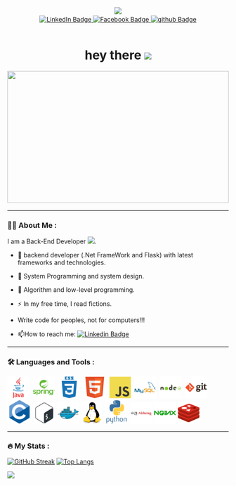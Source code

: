 <div id="header" align="center">
  <img src="https://media.giphy.com/media/M9gbBd9nbDrOTu1Mqx/giphy.gif" width="100"/>
</div>

<div id="badges" align="center">
  <a href="https://www.linkedin.com/in/bahailu-abera-05a154225/">
    <img src="https://img.shields.io/badge/LinkedIn-blueviolet?style=for-the-badge&logo=linkedin&logoColor=white" alt="LinkedIn Badge"/>
  </a>
  <a href="https://www.facebook.com/aberabahailu/">
    <img src="https://img.shields.io/badge/FaceBook-blue?style=for-the-badge&logo=facebook&logoColor=white" alt="Facebook Badge"/>
  </a>
  <a href="https://github.com/bahailu-abera/">
    <img src="https://img.shields.io/badge/Github-black?style=for-the-badge&logo=github&logoColor=white" alt="github Badge"/>
  </a>
  <div>
  <img src="https://komarev.com/ghpvc/?username=bahailu-abera&style=flat-square&color=blue" alt=""/>
  </div>
</div>

<h1 align="center">
  hey there
  <img src="https://media.giphy.com/media/hvRJCLFzcasrR4ia7z/giphy.gif" width="30px"/>
</h1>

<div id="header" align="center">
  <img src="https://media.giphy.com/media/4H3Ii5eLChYul9p7NL/giphy-downsized-large.gif" width="100%" height="300"/>
</div>

---

### :man_technologist: About Me :
I am a Back-End Developer <img src="https://media.giphy.com/media/RbDKaczqWovIugyJmW/giphy.gif" width="100">.
- :telescope: backend developer (.Net FrameWork and Flask) with latest frameworks and technologies.

- :seedling: System Programming and system design.
- :seedling: Algorithm and low-level programming.

- :zap: In my free time, I read fictions.

-  Write code for peoples, not for computers!!!

- :mailbox:How to reach me: [![Linkedin Badge](https://img.shields.io/badge/kakbar-blue?style=flat&logo=Linkedin&logoColor=white)](https://www.linkedin.com/in/bahailu-abera-05a154225/)

---

### :hammer_and_wrench: Languages and Tools :

<div>
  <img src="https://github.com/devicons/devicon/blob/master/icons/java/java-original-wordmark.svg" title="Java" alt="Java" width="50" height="50"/>&nbsp;
  <img src="https://github.com/devicons/devicon/blob/master/icons/spring/spring-original-wordmark.svg" title="Spring" alt="Spring" width="50" height="50"/>&nbsp;
  <img src="https://github.com/devicons/devicon/blob/master/icons/css3/css3-plain-wordmark.svg"  title="CSS3" alt="CSS" width="50" height="50"/>&nbsp;
  <img src="https://github.com/devicons/devicon/blob/master/icons/html5/html5-original.svg" title="HTML5" alt="HTML" width="50" height="50"/>&nbsp;
  <img src="https://github.com/devicons/devicon/blob/master/icons/javascript/javascript-original.svg" title="JavaScript" alt="JavaScript" width="50" height="50"/>&nbsp;
  <img src="https://github.com/devicons/devicon/blob/master/icons/mysql/mysql-original-wordmark.svg" title="MySQL"  alt="MySQL" width="50" height="50"/>&nbsp;
  <img src="https://github.com/devicons/devicon/blob/master/icons/nodejs/nodejs-original-wordmark.svg" title="NodeJS" alt="NodeJS" width="50" height="50"/>&nbsp;
  <img src="https://github.com/devicons/devicon/blob/master/icons/git/git-original-wordmark.svg" title="Git" **alt="Git" width="50" height="50"/>
  <img src="https://github.com/devicons/devicon/blob/master/icons/c/c-original.svg" title="C" **alt="C" width="55" height="55"/>
  <img src="https://github.com/devicons/devicon/blob/master/icons/bash/bash-original.svg" title="Bash" **alt="Bash" width="50" height="50"/>
  <img src="https://github.com/devicons/devicon/blob/master/icons/docker/docker-original.svg" title="Docker" **alt="Docker" width="50" height="50"/>
  <img src="https://github.com/devicons/devicon/blob/master/icons/linux/linux-original.svg" title="Linux" **alt="Linux" width="50" height="50"/>
  <img src="https://github.com/devicons/devicon/blob/master/icons/python/python-original-wordmark.svg" title="Python" **alt="Python" width="55" height="55"/>
  <img src="https://github.com/devicons/devicon/blob/master/icons/sqlalchemy/sqlalchemy-original-wordmark.svg" title="SqlAlchemy" **alt="SqlAlchemy" width="50" height="50"/>
  <img src="https://github.com/devicons/devicon/blob/master/icons/nginx/nginx-original.svg" title="Nginx" **alt="Nginx" width="50" height="50"/>
  <img src="https://github.com/devicons/devicon/blob/master/icons/redis/redis-original.svg" title="redis" **alt="redis" width="50" height="50"/>
  
</div>

---

### :fire: My Stats :
[![GitHub Streak](http://github-readme-streak-stats.herokuapp.com?user=bahailu-abera&theme=dark&date_format=M%20j%5B%2C%20Y%5D)](https://git.io/streak-stats)
[![Top Langs](https://github-readme-stats.vercel.app/api/top-langs/?username=bahailu-abera&layout=compact&theme=vision-friendly-dark)](https://github.com/anuraghazra/github-readme-stats)

<img src="https://github-readme-stats.vercel.app/api?username=bahailu-abera&show_icons=true&hide_border=true" />
